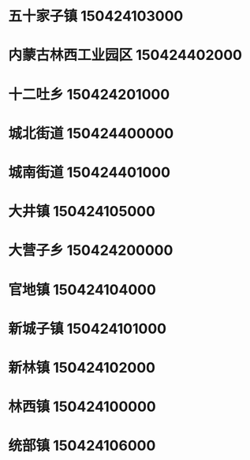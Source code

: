 # 五十家子镇 150424103000
# 内蒙古林西工业园区 150424402000
# 十二吐乡 150424201000
# 城北街道 150424400000
# 城南街道 150424401000
# 大井镇 150424105000
# 大营子乡 150424200000
# 官地镇 150424104000
# 新城子镇 150424101000
# 新林镇 150424102000
# 林西镇 150424100000
# 统部镇 150424106000

